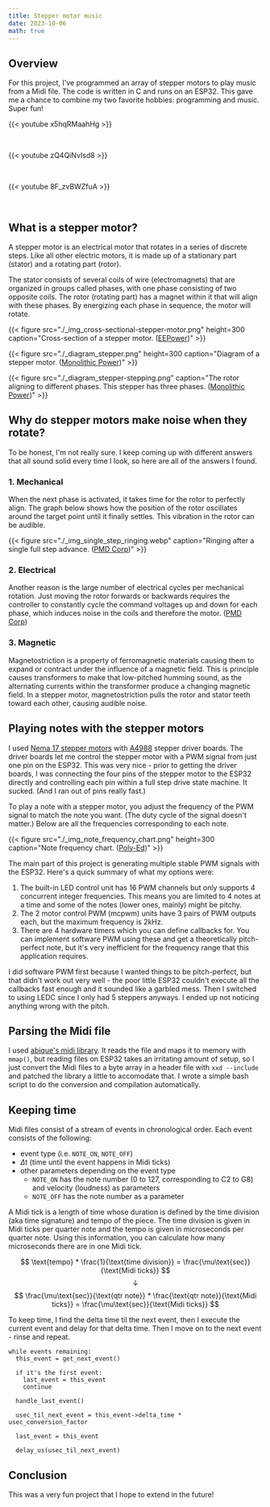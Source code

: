 ```yaml
---
title: Stepper motor music
date: 2023-10-06
math: true
---
```


## Overview
For this project, I've programmed an array of stepper motors to play music from a Midi file. The code is written in C and runs on an ESP32. This gave me a chance to combine my two favorite hobbies: programming and music. Super fun!

{{< youtube x5hqRMaahHg >}}

&nbsp;

{{< youtube zQ4QiNvIsd8 >}}

&nbsp;

{{< youtube 8F_zvBWZfuA >}}

&nbsp;

## What is a stepper motor?
A stepper motor is an electrical motor that rotates in a series of discrete steps. Like all other electric motors, it is made up of a stationary part (stator) and a rotating part (rotor).

The stator consists of several coils of wire (electromagnets) that are organized in groups called phases, with one phase consisting of two opposite coils. The rotor (rotating part) has a magnet within it that will align with these phases. By energizing each phase in sequence, the motor will rotate.

{{< figure src="./_img_cross-sectional-stepper-motor.png" height=300 caption="Cross-section of a stepper motor. ([EEPower](https://eepower.com/new-industry-products/motor-driver-ics-reduce-board-space-component-count-in-50-v-apps/#))" >}}

{{< figure src="./_diagram_stepper.png" height=300 caption="Diagram of a stepper motor. ([Monolithic Power](https://www.monolithicpower.com/en/stepper-motors-basics-types-uses))" >}}

{{< figure src="./_diagram_stepper-stepping.png" caption="The rotor aligning to different phases. This stepper has three phases. ([Monolithic Power](https://www.monolithicpower.com/en/stepper-motors-basics-types-uses))" >}}

## Why do stepper motors make noise when they rotate?
To be honest, I'm not really sure. I keep coming up with different answers that all sound solid every time I look, so here are all of the answers I found.

### 1. Mechanical
When the next phase is activated, it takes time for the rotor to perfectly align. The graph below shows how the position of the rotor oscillates around the target point until it finally settles. This vibration in the rotor can be audible.

{{< figure src="./_img_single_step_ringing.webp" caption="Ringing after a single full step advance. ([PMD Corp](https://www.pmdcorp.com/resources/type/articles/step-motor-noise-and-how-to-fix))" >}}

### 2. Electrical
Another reason is the large number of electrical cycles per mechanical rotation. Just moving the rotor forwards or backwards requires the controller to constantly cycle the command voltages up and down for each phase, which induces noise in the coils and therefore the motor. ([PMD Corp](https://www.pmdcorp.com/resources/type/articles/step-motor-noise-and-how-to-fix))

### 3. Magnetic
Magnetostriction is a property of ferromagnetic materials causing them to expand or contract under the influence of a magnetic field. This is principle causes transformers to make that low-pitched humming sound, as the alternating currents within the transformer produce a changing magnetic field. In a stepper motor, magnetostriction pulls the rotor and stator teeth toward each other, causing audible noise.

## Playing notes with the stepper motors
I used [Nema 17 stepper motors](https://www.amazon.com/Stepper-Motor-Bipolar-64oz-Printer/dp/B00PNEQI7W) with [A4988](https://www.amazon.com/dp/B07BND65C8?ref=nb_sb_ss_w_as-reorder-t1_k1_1_5&amp=&crid=11NV3J54TX0P5&amp=&sprefix=a4988) stepper driver boards. The driver boards let me control the stepper motor with a PWM signal from just one pin on the ESP32. This was very nice - prior to getting the driver boards, I was connecting the four pins of the stepper motor to the ESP32 directly and controlling each pin within a full step drive state machine. It sucked. (And I ran out of pins really fast.)

To play a note with a stepper motor, you adjust the frequency of the PWM signal to match the note you want. (The duty cycle of the signal doesn't matter.) Below are all the frequencies corresponding to each note.

{{< figure src="./_img_note_frequency_chart.png" height=300 caption="Note frequency chart. ([Poly-Ed](https://www.poly-ed.com/source-code/note-frequency-chart/))" >}}

The main part of this project is generating multiple stable PWM signals with the ESP32. Here's a quick summary of what my options were:

1. The built-in LED control unit has 16 PWM channels but only supports 4 concurrent integer frequencies. This means you are limited to 4 notes at a time and some of the notes (lower ones, mainly) might be pitchy.
2. The 2 motor control PWM (mcpwm) units have 3 pairs of PWM outputs each, but the maximum frequency is 2kHz.
3. There are 4 hardware timers which you can define callbacks for. You can implement software PWM using these and get a theoretically pitch-perfect note, but it's very inefficient for the frequency range that this application requires.

I did software PWM first because I wanted things to be pitch-perfect, but that didn't work out very well - the poor little ESP32 couldn't execute all the callbacks fast enough and it sounded like a garbled mess. Then I switched to using LEDC since I only had 5 steppers anyways. I ended up not noticing anything wrong with the pitch.

## Parsing the Midi file
I used [abique's midi library](https://github.com/abique/midi-parser). It reads the file and maps it to memory with `mmap()`, but reading files on ESP32 takes an irritating amount of setup, so I just convert the Midi files to a byte array in a header file with `xxd --include` and patched the library a little to accomodate that. I wrote a simple bash script to do the conversion and compilation automatically.

## Keeping time
Midi files consist of a stream of events in chronological order. Each event consists of the following:
- event type (i.e. `NOTE_ON`, `NOTE_OFF`)
- $\Delta$t (time until the event happens in Midi ticks)
- other parameters depending on the event type
  - `NOTE_ON` has the note number (0 to 127, corresponding to C2 to G8) and velocity (loudness) as parameters
  - `NOTE_OFF` has the note number as a parameter

A Midi tick is a length of time whose duration is defined by the time division (aka time signature) and tempo of the piece. The time division is given in Midi ticks per quarter note and the tempo is given in microseconds per quarter note. Using this information, you can calculate how many microseconds there are in one Midi tick.

$$
\text{tempo} * \frac{1}{\text{time division}} = \frac{\mu\text{sec}}{\text{Midi ticks}}
$$
$$
\downarrow
$$
$$
\frac{\mu\text{sec}}{\text{qtr note}} * \frac{\text{qtr note}}{\text{Midi ticks}} = \frac{\mu\text{sec}}{\text{Midi ticks}}
$$

To keep time, I find the delta time til the next event, then I execute the current event and delay for that delta time. Then I move on to the next event - rinse and repeat.

```
while events remaining:
  this_event = get_next_event()
  
  if it's the first event:
    last_event = this_event
    continue
    
  handle_last_event()

  usec_til_next_event = this_event->delta_time * usec_conversion_factor

  last_event = this_event

  delay_us(usec_til_next_event)

```

## Conclusion
This was a very fun project that I hope to extend in the future!

